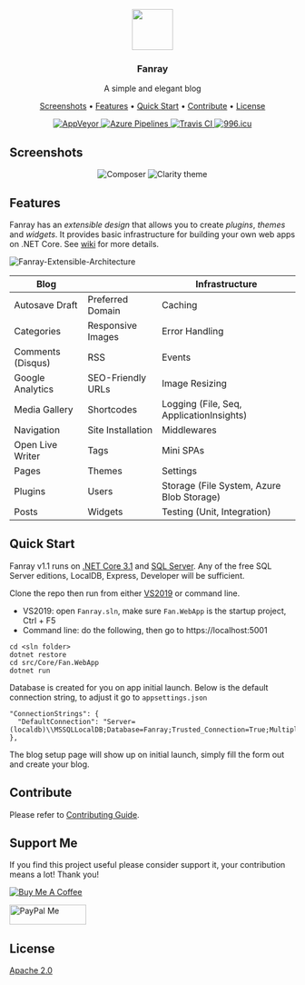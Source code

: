 <p align="center">
  <a href="https://www.fanray.com/">
    <img src="https://user-images.githubusercontent.com/633119/45599313-0d112980-b99e-11e8-9997-d2fcff65347f.png" alt="" width=72 height=72>
  </a>
  <h3 align="center">Fanray</h3>
  <p align="center">
    A simple and elegant blog
  </p>
  <p align="center">
	<a href="#screenshots">Screenshots</a> •
	<a href="#features">Features</a> •
	<a href="#quick-start">Quick Start</a> •
	<a href="#contribute">Contribute</a> •
	<a href="#license">License</a>
  </p>
  <p align="center">
	<a href="https://ci.appveyor.com/project/FanrayMedia/fanray">
	  <img src="https://ci.appveyor.com/api/projects/status/github/fanraymedia/fanray?svg=true" alt="AppVeyor">
	</a>
	<a href="https://fanray.visualstudio.com/Fanray/_build?definitionId=2">
	  <img src="https://fanray.visualstudio.com/Fanray/_apis/build/status/Fanray-CI?branchName=master" alt="Azure Pipelines">
	</a>
	<a href="https://travis-ci.org/FanrayMedia/Fanray">
	  <img src="https://travis-ci.org/FanrayMedia/Fanray.svg?branch=master" alt="Travis CI">
	</a>
    <a href="https://github.com/996icu/996.ICU"><img src="https://img.shields.io/badge/link-996.icu-blue.svg" alt="996.icu" /></a>
  </p>
</p>

## Screenshots

<p align="center">
  <img src="https://user-images.githubusercontent.com/633119/58754242-b5a9df80-8480-11e9-8fac-6808b1895163.png" title="Composer" />
  <img src="https://user-images.githubusercontent.com/633119/58754174-8fd00b00-847f-11e9-9655-9edc8f9bc2ba.png" title="Clarity theme" />
</p>

## Features

Fanray has an _extensible design_ that allows you to create _plugins_, _themes_ and _widgets_. It provides basic infrastructure for building your own web apps on .NET Core. See [wiki](https://github.com/FanrayMedia/Fanray/wiki) for more details.

![Fanray-Extensible-Architecture](https://user-images.githubusercontent.com/633119/57195103-89dc1e00-6f03-11e9-96b8-678b90cc6004.png)

| Blog | | Infrastructure |
| --- | --- |  --- | 
| Autosave Draft    | Preferred Domain	| Caching                                   
| Categories		| Responsive Images	| Error Handling
| Comments (Disqus) | RSS				| Events									
| Google Analytics  | SEO-Friendly URLs	| Image Resizing                            
| Media Gallery     | Shortcodes		| Logging (File, Seq, ApplicationInsights)  
| Navigation		| Site Installation	| Middlewares                           
| Open Live Writer  | Tags				| Mini SPAs 
| Pages				| Themes			| Settings                                  
| Plugins			| Users				| Storage (File System, Azure Blob Storage) 
| Posts				| Widgets			| Testing (Unit, Integration)              								
 
## Quick Start

Fanray v1.1 runs on [.NET Core 3.1](https://www.microsoft.com/net/download) and [SQL Server](https://www.microsoft.com/en-us/sql-server/sql-server-downloads). Any of the free SQL Server editions, LocalDB, Express, Developer will be sufficient.

Clone the repo then run from either [VS2019](https://www.visualstudio.com/vs/community/) or command line.

- VS2019: open `Fanray.sln`, make sure `Fan.WebApp` is the startup project, Ctrl + F5
- Command line: do the following, then go to https://localhost:5001
 ```
cd <sln folder>
dotnet restore
cd src/Core/Fan.WebApp
dotnet run
```

Database is created for you on app initial launch. Below is the default connection string, to adjust it go to `appsettings.json`

```
"ConnectionStrings": {
  "DefaultConnection": "Server=(localdb)\\MSSQLLocalDB;Database=Fanray;Trusted_Connection=True;MultipleActiveResultSets=true"
},
```

The blog setup page will show up on initial launch, simply fill the form out and create your blog.

## Contribute

Please refer to [Contributing Guide](CONTRIBUTING.md).

## Support Me

If you find this project useful please consider support it, your contribution means a lot! Thank you!

<a href="https://www.buymeacoffee.com/Fanray" target="_blank"><img src="https://www.buymeacoffee.com/assets/img/custom_images/orange_img.png" alt="Buy Me A Coffee"></a>

<a href="https://paypal.me/FanrayMedia" target="_blank"><img src="https://user-images.githubusercontent.com/633119/67154590-d1891300-f2b3-11e9-83d2-c7e6232a09df.jpg" alt="PayPal Me" width="135" height="35"></a>

## License

[Apache 2.0](LICENSE)
